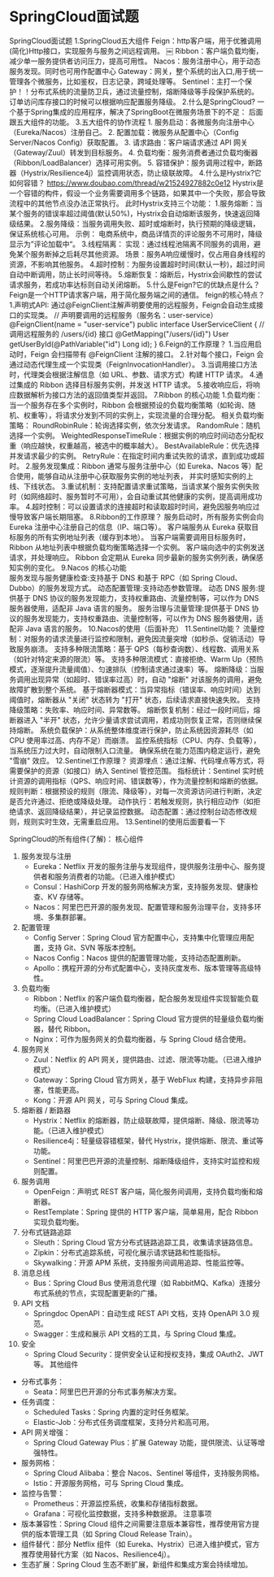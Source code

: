 # SpringCloud面试题
SpringCloud面试题
1.SpringCloud五大组件
        Feign：http客户端，用于优雅调用(简化)Http接口，实现服务与服务之间远程调用。
￼       Ribbon：客户端负载均衡，减少单一服务提供者访问压力，提高可用性。
        Nacos：服务注册中心，用于动态服务发现。同时也可用作配置中心 
        Gateway：网关，整个系统的出入口,用于统一管理各个微服务，比如鉴权，日志记录，跨域处理等。
        Sentinel：主打一个保护！！分布式系统的流量防卫兵，通过流量控制，熔断降级等手段保护系统的。
    订单访问库存接口的时候可以根据响应配置服务降级。
		2.什么是SpringCloud?
			一个基于Spring集成的应用程序，解决了SpringBoot在微服务场景下的不足：
			后面跟五大组件的功能。
		3.五大组件的协作流程
            1. 服务启动：各微服务向注册中心（Eureka/Nacos）注册自己。
            2. 配置加载：微服务从配置中心（Config Server/Nacos Config）获取配置。
            3. 请求路由：客户端请求通过 API 网关（Gateway/Zuul）转发到目标服务。
            4. 负载均衡：服务消费者通过负载均衡器（Ribbon/LoadBalancer）选择可用实例。
            5. 容错保护：服务调用过程中，断路器（Hystrix/Resilience4j）监控调用状态，防止级联故障。
		4.什么是Hystrix?它如何容错？
		https://www.doubao.com/thread/w21524927882c0e12
		Hystrix是一个容错的构件，假设一个业务需要调用多个链路，如果其中一个失败，那会导致流程中的其他节点没办法正常执行。
			此时Hystrix支持三个功能：
			    1.服务熔断：当某个服务的错误率超过阈值(默认50%)，Hystrix会自动熔断该服务，快速返回降级结果。
			2.服务降级：当服务调用失败、超时或熔断时，执行预期的降级逻辑，保证系统核心可用。
	   			   示例： 电商系统中，商品详情页的评论服务不可用时，降级显示为”评论加载中“。
			3.线程隔离：
					实现：通过线程池隔离不同服务的调用，避免某个服务断掉之后耗尽其他资源。
					场景：服务A响应缓慢时，仅占用自身线程的资源，不影响其他服务。
			4.超时控制：为服务设置超时时间(默认一秒)，超过时间自动中断调用，防止长时间等待。
			5.熔断恢复：熔断后，Hystrix会间歇性的尝试请求服务，若成功率达标则自动关闭熔断。
		5.什么是Feign?它的优缺点是什么？
			Feign是一个HTTP请求客户端，用于简化服务端之间的通信。
		    feign的核心特点？
                1.声明式API:
                    通过@FeignClient注解声明要使用的远程服务，Feign会自动生成接口的实现类。
                            // 声明要调用的远程服务（服务名：user-service）
                            @FeignClient(name = "user-service")
                            public interface UserServiceClient {
                            // 调用远程服务的 /users/{id} 接口
                            @GetMapping("/users/{id}")
                                    User getUserById(@PathVariable("id") Long id);
                            }
        6.Feign的工作原理？
                1.当应用启动时，Feign 会扫描带有 @FeignClient 注解的接口。
                2.针对每个接口，Feign 会通过动态代理生成一个实现类（FeignInvocationHandler）。
                3.当调用接口方法时，代理类会根据注解信息（如 URL、参数、请求方式）构建 HTTP 请求。
                4.通过集成的 Ribbon 选择目标服务实例，并发送 HTTP 请求。
                5.接收响应后，将响应数据解析为接口方法的返回值类型并返回。
        7.Ribbon 的核心功能
                1.负载均衡：当一个服务存在多个实例时，Ribbon 会根据预设的负载均衡策略（如轮询、随机、权重等），将请求分发到不同的实例上，实现流量的合理分配。
                    相关负载均衡策略：
                        RoundRobinRule：轮询选择实例，依次分发请求。
                        RandomRule：随机选择一个实例。
                        WeightedResponseTimeRule：根据实例的响应时间动态分配权重（响应越快，权重越高，被选中的概率越大）。
                        BestAvailableRule：优先选择并发请求最少的实例。
                        RetryRule：在指定时间内重试失败的请求，直到成功或超时。
                2.服务发现集成：Ribbon 通常与服务注册中心（如 Eureka、Nacos 等）配合使用，能够自动从注册中心获取服务实例的地址列表，
                    并实时感知实例的上线、下线状态。
                3.重试机制：支持配置请求重试策略，当请求某个服务实例失败时（如网络超时、服务暂时不可用），会自动重试其他健康的实例，提高调用成功率。
                4.超时控制：可以设置请求的连接超时和读取超时时间，避免因服务响应过慢导致客户端长期阻塞。
        8.Ribbon的工作原理？
                服务启动时，所有服务实例会向 Eureka 注册中心注册自己的信息（IP、端口等）。
                客户端服务从 Eureka 获取目标服务的所有实例地址列表（缓存到本地）。
                当客户端需要调用目标服务时，Ribbon 从地址列表中根据负载均衡策略选择一个实例。
                客户端向选中的实例发送请求，并处理响应。
                Ribbon 会定期从 Eureka 同步最新的服务实例列表，确保感知实例的变化。
        9.Nacos 的核心功能       
                服务发现与服务健康检查:支持基于 DNS 和基于 RPC（如 Spring Cloud、Dubbo）的服务发现方式。
                动态配置管理:支持动态参数管理。
                动态 DNS 服务:提供基于 DNS 协议的服务发现能力，支持权重路由、流量控制等，可以作为 DNS 服务器使用，适配非 Java 语言的服务。
                服务治理与流量管理:提供基于 DNS 协议的服务发现能力，支持权重路由、流量控制等，可以作为 DNS 服务器使用，适配非 Java 语言的服务。
        10.Nacos的使用（后面补充）
        11.Sentinel功能？
            流量控制：对服务的请求流量进行监控和限制，避免因流量突增（如秒杀、促销活动）导致服务崩溃。
                支持多种限流策略：基于 QPS（每秒查询数）、线程数、调用关系（如针对特定来源的限流）等。
                支持多种限流模式：直接拒绝、Warm Up（预热模式，逐渐提升流量阈值）、匀速排队（控制请求通过速率）等。
            熔断降级：当服务调用出现异常（如超时、错误率过高）时，自动 "熔断" 对该服务的调用，避免故障扩散到整个系统。
                基于熔断器模式：当异常指标（错误率、响应时间）达到阈值时，熔断器从 "关闭" 状态转为 "打开" 状态，后续请求直接快速失败。
                支持降级策略：失败率、响应时间、异常数等。
                熔断恢复机制：经过一段时间后，熔断器进入 "半开" 状态，允许少量请求尝试调用，若成功则恢复正常，否则继续保持熔断。
            系统负载保护：从系统整体维度进行保护，防止系统因资源耗尽（如 CPU 使用率过高、内存不足）而崩溃。
                监控系统指标（CPU、内存、负载等），当系统压力过大时，自动限制入口流量。
                确保系统在能力范围内稳定运行，避免 "雪崩" 效应。
        12.Sentinel工作原理？
                资源埋点：通过注解、代码埋点等方式，将需要保护的资源（如接口）纳入 Sentinel 管控范围。
                指标统计：Sentinel 实时统计资源的调用指标（QPS、响应时间、错误数等），作为流量控制和熔断的依据。
                规则判断：根据预设的规则（限流、降级等），对每一次资源访问进行判断，决定是否允许通过、拒绝或降级处理。
                动作执行：若触发规则，执行相应动作（如拒绝请求、返回降级结果），并记录监控数据。
                动态配置：通过控制台动态修改规则，规则实时生效，无需重启应用。
        13.Sentinel的使用后面要看一下
                
            







SpringCloud的所有组件(了解)：
核心组件
1. 服务发现与注册
    * Eureka：Netflix 开发的服务注册与发现组件，提供服务注册中心、服务提供者和服务消费者的功能。（已进入维护模式）
    * Consul：HashiCorp 开发的服务网格解决方案，支持服务发现、健康检查、KV 存储等。
    * Nacos：阿里巴巴开源的服务发现、配置管理和服务治理平台，支持多环境、多集群部署。
2. 配置管理
    * Config Server：Spring Cloud 官方配置中心，支持集中化管理应用配置，支持 Git、SVN 等版本控制。
    * Nacos Config：Nacos 提供的配置管理功能，支持动态配置刷新。
    * Apollo：携程开源的分布式配置中心，支持灰度发布、版本管理等高级特性。
3. 负载均衡
    * Ribbon：Netflix 的客户端负载均衡器，配合服务发现组件实现智能负载均衡。（已进入维护模式）
    * Spring Cloud LoadBalancer：Spring Cloud 官方提供的轻量级负载均衡器，替代 Ribbon。
    * Nginx：可作为服务网关的负载均衡器，与 Spring Cloud 结合使用。
4. 服务网关
    * Zuul：Netflix 的 API 网关，提供路由、过滤、限流等功能。（已进入维护模式）
    * Gateway：Spring Cloud 官方网关，基于 WebFlux 构建，支持异步非阻塞，性能更高。
    * Kong：开源 API 网关，可与 Spring Cloud 集成。
5. 熔断器 / 断路器
    * Hystrix：Netflix 的熔断器，防止级联故障，提供熔断、降级、限流等功能。（已进入维护模式）
    * Resilience4j：轻量级容错框架，替代 Hystrix，提供熔断、限流、重试等功能。
    * Sentinel：阿里巴巴开源的流量控制、熔断降级组件，支持实时监控和规则配置。
6. 服务调用
    * OpenFeign：声明式 REST 客户端，简化服务间调用，支持负载均衡和熔断器。
    * RestTemplate：Spring 提供的 HTTP 客户端，简单易用，配合 Ribbon 实现负载均衡。
7. 分布式链路追踪
    * Sleuth：Spring Cloud 官方分布式链路追踪工具，收集请求链路信息。
    * Zipkin：分布式追踪系统，可视化展示请求链路和性能指标。
    * Skywalking：开源 APM 系统，支持服务间调用追踪、性能监控等。
8. 消息总线
    * Bus：Spring Cloud Bus 使用消息代理（如 RabbitMQ、Kafka）连接分布式系统的节点，实现配置更新的广播。
9. API 文档
    * Springdoc OpenAPI：自动生成 REST API 文档，支持 OpenAPI 3.0 规范。
    * Swagger：生成和展示 API 文档的工具，与 Spring Cloud 集成。
10. 安全
    * Spring Cloud Security：提供安全认证和授权支持，集成 OAuth2、JWT 等。
      其他组件
* 分布式事务：
    * Seata：阿里巴巴开源的分布式事务解决方案。
* 任务调度：
    * Scheduled Tasks：Spring 内置的定时任务框架。
    * Elastic-Job：分布式任务调度框架，支持分片和高可用。
* API 网关增强：
    * Spring Cloud Gateway Plus：扩展 Gateway 功能，提供限流、认证等增强特性。
* 服务网格：
    * Spring Cloud Alibaba：整合 Nacos、Sentinel 等组件，支持服务网格。
    * Istio：开源服务网格，可与 Spring Cloud 集成。
* 监控与告警：
    * Prometheus：开源监控系统，收集和存储指标数据。
    * Grafana：可视化监控数据，支持多种数据源。
      注意事项
* 版本兼容性：Spring Cloud 组件之间需要注意版本兼容性，推荐使用官方提供的版本管理工具（如 Spring Cloud Release Train）。
* 组件替代：部分 Netflix 组件（如 Eureka、Hystrix）已进入维护模式，官方推荐使用替代方案（如 Nacos、Resilience4j）。
* 生态扩展：Spring Cloud 生态不断扩展，新组件和集成方案会持续增加。
							
		
			
					

